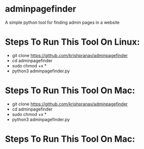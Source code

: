 # adminpagefinder
A simple python tool for finding admin pages in a website

# Steps To Run This Tool On Linux:
- git clone https://github.com/krishpranav/adminpagefinder
- cd adminpagefinder
- sudo chmod +x *
- python3 adminpagefinder.py

# Steps To Run This Tool On Mac:
- git clone https://github.com/krishpranav/adminpagefinder
- cd adminpagefinder
- sudo chmod +x *
- python3 adminpagefinder.py

# Steps To Run This Tool On Mac:
